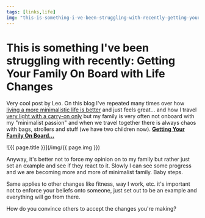 ```yaml
---
tags: [links,life]
img: "this-is-something-i-ve-been-struggling-with-recently-getting-your-family-on-board-with-life-changes.jpg"
---
```


# This is something I've been struggling with recently: Getting Your Family On Board with Life Changes

Very cool post by Leo. On this blog I've repeated many times over how [living a more minimalistic life is better](http://www.michaelsliwinski.com/minimalism-feels-fantastic ) and just feels great... and  how I travel [very light with a carry-on only](http://www.michaelsliwinski.com/travel-light-with-carry-on-only-show-32/ ) but my family is very often not onboard with my "minimalist passion" and when we travel together there is always chaos with bags, strollers and stuff (we have two children now). **[Getting Your Family On Board...](http://zenhabits.net/family-changes/)**

<!--More-->

![{{ page.title }}](/img/{{ page.img }})

Anyway, it's better not to force my opinion on to my family but rather just set an example and see if they react to it. Slowly I can see some progress and we are becoming more and more of minimalist family. Baby steps.

Same applies to other changes like fitness, way I work, etc. it's important not to enforce your beliefs onto someone, just set out to be an example and everything will go from there.

How do you convince others to accept the changes you're making?

[n]: https://michael.gratis/nozbe
